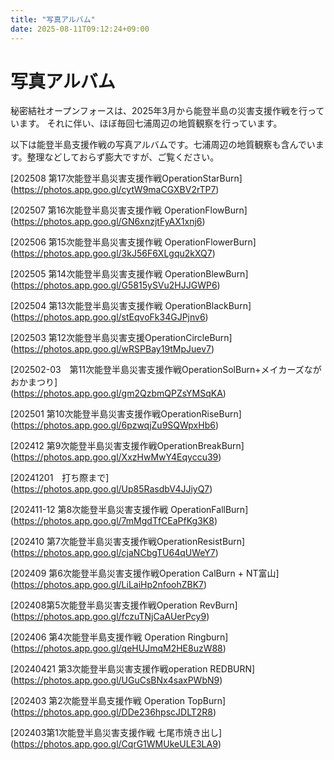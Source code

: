 ```yaml
---
title: "写真アルバム"
date: 2025-08-11T09:12:24+09:00
---
```


# 写真アルバム

秘密結社オープンフォースは、2025年3月から能登半島の災害支援作戦を行っています。
それに伴い、ほぼ毎回七浦周辺の地質観察を行っています。

以下は能登半島支援作戦の写真アルバムです。七浦周辺の地質観察も含んでいます。整理などしておらず膨大ですが、ご覧ください。

[202508 第17次能登半島災害支援作戦OperationStarBurn]  
(https://photos.app.goo.gl/cytW9maCGXBV2rTP7)


[202507 第16次能登半島災害支援作戦 OperationFlowBurn]  
(https://photos.app.goo.gl/GN6xnzjtFyAX1xnj6)


[202506 第15次能登半島災害支援作戦 OperationFlowerBurn]  
(https://photos.app.goo.gl/3kJ56F6XLgqu2kXQ7)


[202505 第14次能登半島災害支援作戦 OperationBlewBurn]  
(https://photos.app.goo.gl/G5815ySVu2HJJGWP6)


<!--more-->

[202504 第13次能登半島災害支援作戦 OperationBlackBurn]  
(https://photos.app.goo.gl/stEqvoFk34GJPjnv6)


[202503 第12次能登半島災害支援OperationCircleBurn]  
(https://photos.app.goo.gl/wRSPBay19tMpJuev7)


[202502-03　第11次能登半島災害支援作戦OperationSolBurn+メイカーズながおかまつり]  
(https://photos.app.goo.gl/gm2QzbmQPZsYMSqKA)


[202501 第10次能登半島災害支援作戦OperationRiseBurn]  
(https://photos.app.goo.gl/6pzwqjZu9SQWpxHb6)


[202412 第9次能登半島災害支援作戦OperationBreakBurn]  
(https://photos.app.goo.gl/XxzHwMwY4Eqyccu39)


[20241201　打ち際まで]  
(https://photos.app.goo.gl/Up85RasdbV4JJiyQ7)


[202411-12  第8次能登半島災害支援作戦 OperationFallBurn]  
(https://photos.app.goo.gl/7mMgdTfCEaPfKg3K8)


[202410 第7次能登半島災害支援作戦OperationResistBurn]  
(https://photos.app.goo.gl/cjaNCbgTU64qUWeY7)


[202409 第6次能登半島災害支援作戦Operation CalBurn + NT富山]  
(https://photos.app.goo.gl/LiLaiHp2nfoohZBK7)


[202408第5次能登半島災害支援作戦Operation RevBurn]  
(https://photos.app.goo.gl/fczuTNjCaAUerPcy9)


[202406 第4次能登半島支援作戦 Operation Ringburn]  
(https://photos.app.goo.gl/qeHUJmqM2HE8uzW88)


[20240421 第3次能登半島災害支援作戦operation REDBURN]  
(https://photos.app.goo.gl/UGuCsBNx4saxPWbN9)


[202403 第2次能登半島支援作戦 Operation TopBurn]  
(https://photos.app.goo.gl/DDe236hpscJDLT2R8)


[202403第1次能登半島災害支援作戦 七尾市焼き出し]  
(https://photos.app.goo.gl/CqrG1WMUkeULE3LA9)